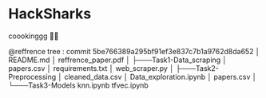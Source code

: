 # HackSharks

coookinggg 🤫🤫

@reffrence tree : commit 5be766389a295bf91ef3e837c7b1a9762d8da652
│   README.md
│   reffrence_paper.pdf
│
├───Task1-Data_scraping
│       papers.csv
│       requirements.txt
│       web_scraper.py
│
├───Task2-Preprocessing
│       cleaned_data.csv
│       Data_exploration.ipynb
│       papers.csv
│
└───Task3-Models
        knn.ipynb
        tfvec.ipynb
